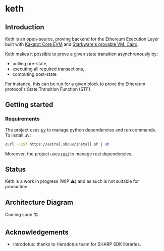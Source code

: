 # keth

## Introduction

Keth is an open-source, proving backend for the Ethereum Execution Layer built with
[Kakarot Core EVM](https://github.com/kkrt-labs/kakarot) and
[Starkware's provable VM, Cairo](https://book.cairo-lang.org/).

Keth makes it possible to prove a given state transition asynchronously by:

- pulling pre-state,
- executing all required transactions,
- computing post-state

For instance, this can be run for a given block to prove the Ethereum protocol's State Transition Function (STF).

## Getting started

### Requirements

The project uses [uv](https://github.com/astral-sh/uv) to manage python
dependencies and run commands. To install uv:

```bash
curl -LsSf https://astral.sh/uv/install.sh | sh
```

Moreover, the project uses [rust](https://www.rust-lang.org/) to manage rust dependencies.


## Status

Keth is a work in progress (WIP ⚠️) and as such is not suitable for production.

## Architecture Diagram

Coming soon 🏗️.

## Acknowledgements

- Herodotus: thanks to Herodotus team for SHARP SDK libraries.
